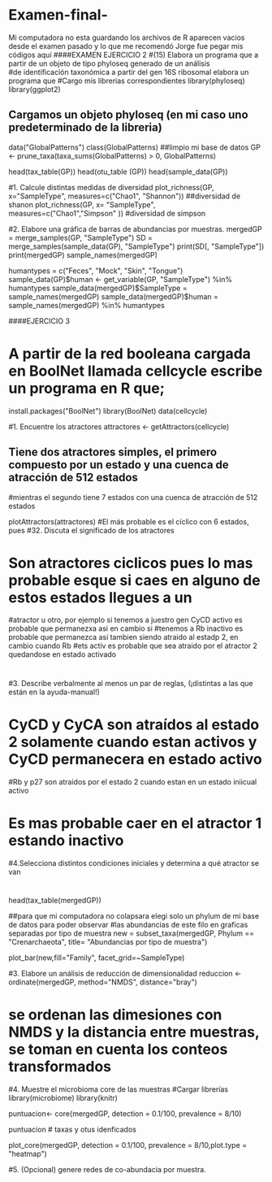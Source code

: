 # Examen-final-
Mi computadora no esta guardando los archivos de R aparecen vacios desde el examen pasado y lo que me recomendó Jorge fue pegar mis códigos aquí
####EXAMEN EJERCICIO 2 
#(15) Elabora un programa que a partir de un objeto de tipo phyloseq generado de un análisis  
#de identificación taxonómica  a partir del gen 16S ribosomal elabora un programa que
#Cargo mis librerias correspondientes 
library(phyloseq)
library(ggplot2)

## Cargamos un objeto phyloseq (en mi caso uno predeterminado de la libreria)
data("GlobalPatterns")
class(GlobalPatterns)
##limpio mi base de datos 
GP <- prune_taxa(taxa_sums(GlobalPatterns) > 0, GlobalPatterns)

head(tax_table(GP))
head(otu_table (GP))
head(sample_data(GP))

#1. Calcule distintas medidas de diversidad
plot_richness(GP, x="SampleType", measures=c("Chao1", "Shannon")) ##diversidad de shanon 
plot_richness(GP, x= "SampleType", measures=c("Chao1","Simpson" )) #diversidad de simpson 


#2. Elabore una gráfica de barras de abundancias por muestras.
mergedGP = merge_samples(GP, "SampleType")
SD = merge_samples(sample_data(GP), "SampleType")
print(SD[, "SampleType"])
print(mergedGP)
sample_names(mergedGP)

humantypes = c("Feces", "Mock", "Skin", "Tongue")
sample_data(GP)$human <- get_variable(GP, "SampleType") %in% humantypes
sample_data(mergedGP)$SampleType = sample_names(mergedGP)
sample_data(mergedGP)$human = sample_names(mergedGP) %in% humantypes

####EJERCICIO 3 
# A partir de la red booleana cargada en BoolNet llamada cellcycle escribe un programa en R que;
install.packages("BoolNet")
library(BoolNet)
data(cellcycle)

#1. Encuentre los atractores
attractores <- getAttractors(cellcycle)
## Tiene dos atractores simples, el primero compuesto por un estado y una cuenca de atracción de 512 estados 
#mientras el segundo tiene 7 estados con una cuenca de atracción de 512 estados

plotAttractors(attractores) #El más probable es el cíclico con 6 estados, pues 
#32. Discuta el significado de los atractores
# Son atractores ciclicos pues lo mas probable esque si caes en alguno de estos estados  llegues a un 
#atractor u otro, por ejemplo si tenemos a juestro gen CyCD activo es probable que permanezxa asi en cambio si 
#tenemos a Rb inactivo es probable que permanezca así tambien siendo atraido al estadp 2, en cambio cuando Rb
#ets activ es probable que sea atraido por el atractor 2 quedandose en estado activado 
#
#3. Describe  verbalmente al menos un par de reglas, (¡distintas a las que están en la ayuda-manual!) 
# CyCD y CyCA son atraídos al estado 2 solamente cuando estan activos y CyCD permanecera en estado activo
#Rb y p27 son atraidos por el estado 2 cuando estan en un estado iniicual activo 
# Es mas probable caer en el atractor 1 estando inactivo 
#4.Selecciona distintos condiciones iniciales y determina a qué atractor se van
#
head(tax_table(mergedGP))

##para que mi computadora no colapsara elegi solo un phylum de mi base de datos para poder observar 
#las abundancias de este filo en graficas separadas por tipo de muestra 
new = subset_taxa(mergedGP, Phylum == "Crenarchaeota", title= "Abundancias por tipo de muestra")

plot_bar(new,fill="Family", facet_grid=~SampleType)

#3. Elabore un análisis de reducción de dimensionalidad
reduccion <- ordinate(mergedGP, method="NMDS", distance="bray") 
# se ordenan las dimesiones con NMDS y la distancia entre muestras, se toman en cuenta los conteos transformados 

#4.  Muestre el microbioma core de las muestras
#Cargar librerías
library(microbiome)
library(knitr)

puntuacion<- core(mergedGP, detection = 0.1/100, prevalence = 8/10)

puntuacion # taxas y otus idenficados 

plot_core(mergedGP, detection = 0.1/100, prevalence = 8/10,plot.type = "heatmap")


#5. (Opcional) genere redes de co-abundacia por muestra.
